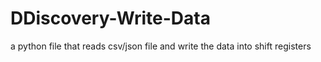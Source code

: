 # DDiscovery-Write-Data
a python file that reads csv/json file and write the data into shift registers
